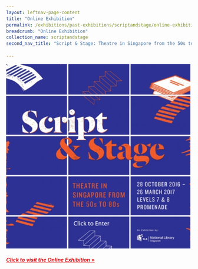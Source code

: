 ```yaml
---
layout: leftnav-page-content
title: "Online Exhibition"
permalink: /exhibitions/past-exhibitions/scriptandstage/online-exhibition/
breadcrumb: "Online Exhibition"
collection_name: scriptandstage
second_nav_title: "Script & Stage: Theatre in Singapore from the 50s to 80s"

---
```


<img src="/images/event-images/script-and-stage-onsite/script-and-stage-thumbnail.jpg" alt="A banner with the title Script and Stage">

<h5><a href="http://www.nlb.gov.sg/exhibitions/virtual/scriptandstage/virtualtour/Script%20and%20Stage.html" target="_blank" style="color:#E21216;">Click to visit the Online Exhibition &#187;</a></h5>



